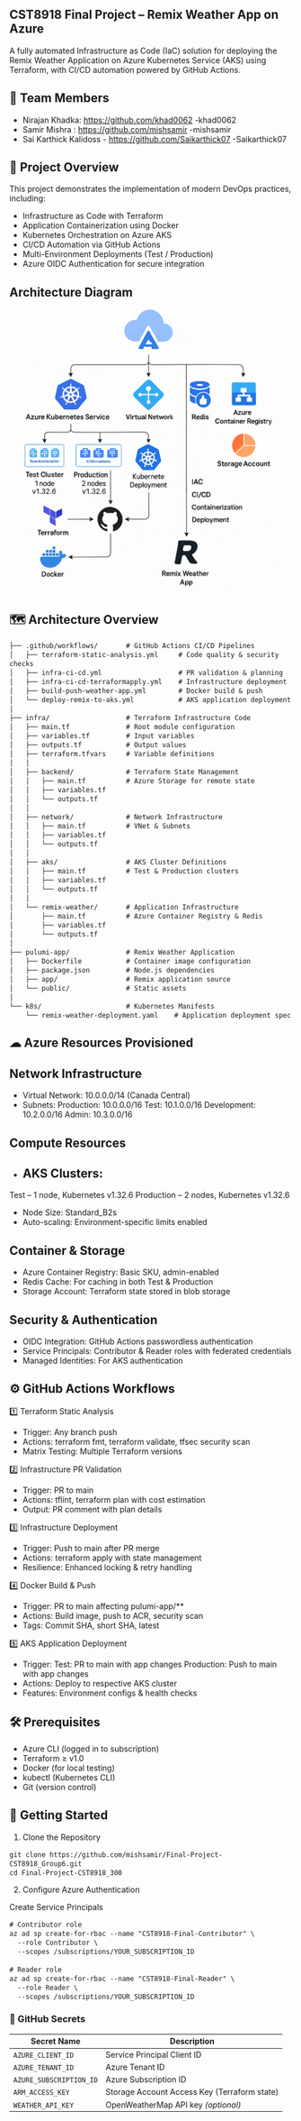 ## CST8918 Final Project – Remix Weather App on Azure

A fully automated Infrastructure as Code (IaC) solution for deploying the Remix Weather Application on Azure Kubernetes Service (AKS) using Terraform, with CI/CD automation powered by GitHub Actions.

## 👥 Team Members

- Nirajan Khadka: https://github.com/khad0062 -khad0062
- Samir Mishra : https://github.com/mishsamir  -mishsamir
- Sai Karthick Kalidoss - https://github.com/Saikarthick07 -Saikarthick07

## 📌 Project Overview

This project demonstrates the implementation of modern DevOps practices, including:
- Infrastructure as Code with Terraform
- Application Containerization using Docker
- Kubernetes Orchestration on Azure AKS
- CI/CD Automation via GitHub Actions
- Multi-Environment Deployments (Test / Production)
- Azure OIDC Authentication for secure integration

## Architecture Diagram

![Architecture Diagram](https://github.com/mishsamir/Final-Project-CST8918_Group6/blob/testing-branch/Screenshot/Workflow_Diag.png)


## 🗺 Architecture Overview

```
├── .github/workflows/       # GitHub Actions CI/CD Pipelines
│   ├── terraform-static-analysis.yml     # Code quality & security checks
│   ├── infra-ci-cd.yml                   # PR validation & planning
│   ├── infra-ci-cd-terraformapply.yml    # Infrastructure deployment
│   ├── build-push-weather-app.yml        # Docker build & push
│   └── deploy-remix-to-aks.yml           # AKS application deployment
│
├── infra/                   # Terraform Infrastructure Code
│   ├── main.tf              # Root module configuration
│   ├── variables.tf         # Input variables
│   ├── outputs.tf           # Output values
│   ├── terraform.tfvars     # Variable definitions
│   │
│   ├── backend/             # Terraform State Management
│   │   ├── main.tf          # Azure Storage for remote state
│   │   ├── variables.tf
│   │   └── outputs.tf
│   │
│   ├── network/             # Network Infrastructure
│   │   ├── main.tf          # VNet & Subnets
│   │   ├── variables.tf
│   │   └── outputs.tf
│   │
│   ├── aks/                 # AKS Cluster Definitions
│   │   ├── main.tf          # Test & Production clusters
│   │   ├── variables.tf
│   │   └── outputs.tf
│   │
│   └── remix-weather/       # Application Infrastructure
│       ├── main.tf          # Azure Container Registry & Redis
│       ├── variables.tf
│       └── outputs.tf
│
├── pulumi-app/              # Remix Weather Application
│   ├── Dockerfile           # Container image configuration
│   ├── package.json         # Node.js dependencies
│   ├── app/                 # Remix application source
│   └── public/              # Static assets
│
└── k8s/                     # Kubernetes Manifests
    └── remix-weather-deployment.yaml    # Application deployment spec

```

## ☁ Azure Resources Provisioned

## Network Infrastructure

- Virtual Network: 10.0.0.0/14 (Canada Central)
- Subnets:
Production: 10.0.0.0/16
Test: 10.1.0.0/16
Development: 10.2.0.0/16
Admin: 10.3.0.0/16

## Compute Resources

- ## AKS Clusters:

Test – 1 node, Kubernetes v1.32.6
Production – 2 nodes, Kubernetes v1.32.6

- Node Size: Standard_B2s
- Auto-scaling: Environment-specific limits enabled

## Container & Storage

- Azure Container Registry: Basic SKU, admin-enabled
- Redis Cache: For caching in both Test & Production
- Storage Account: Terraform state stored in blob storage

## Security & Authentication

- OIDC Integration: GitHub Actions passwordless authentication
- Service Principals: Contributor & Reader roles with federated credentials
- Managed Identities: For AKS authentication

## ⚙️ GitHub Actions Workflows

1️⃣ Terraform Static Analysis

- Trigger: Any branch push
- Actions: terraform fmt, terraform validate, tfsec security scan
- Matrix Testing: Multiple Terraform versions

2️⃣ Infrastructure PR Validation

- Trigger: PR to main
- Actions: tflint, terraform plan with cost estimation
- Output: PR comment with plan details

3️⃣ Infrastructure Deployment

- Trigger: Push to main after PR merge
- Actions: terraform apply with state management
- Resilience: Enhanced locking & retry handling

4️⃣ Docker Build & Push

- Trigger: PR to main affecting pulumi-app/**
- Actions: Build image, push to ACR, security scan
- Tags: Commit SHA, short SHA, latest

5️⃣ AKS Application Deployment

- Trigger:
Test: PR to main with app changes
Production: Push to main with app changes
- Actions: Deploy to respective AKS cluster
- Features: Environment configs & health checks

## 🛠 Prerequisites

- Azure CLI (logged in to subscription)
- Terraform ≥ v1.0
- Docker (for local testing)
- kubectl (Kubernetes CLI)
- Git (version control)

## 🚀 Getting Started

1. Clone the Repository
```
git clone https://github.com/mishsamir/Final-Project-CST8918_Group6.git
cd Final-Project-CST8918_300
```

2. Configure Azure Authentication

Create Service Principals
```
# Contributor role
az ad sp create-for-rbac --name "CST8918-Final-Contributor" \
  --role Contributor \
  --scopes /subscriptions/YOUR_SUBSCRIPTION_ID

# Reader role
az ad sp create-for-rbac --name "CST8918-Final-Reader" \
  --role Reader \
  --scopes /subscriptions/YOUR_SUBSCRIPTION_ID
```

### 🔐 GitHub Secrets

| Secret Name             | Description                                      |
|-------------------------|--------------------------------------------------|
| `AZURE_CLIENT_ID`       | Service Principal Client ID                      |
| `AZURE_TENANT_ID`       | Azure Tenant ID                                  |
| `AZURE_SUBSCRIPTION_ID` | Azure Subscription ID                            |
| `ARM_ACCESS_KEY`        | Storage Account Access Key (Terraform state)     |
| `WEATHER_API_KEY`       | OpenWeatherMap API key *(optional)*              |
